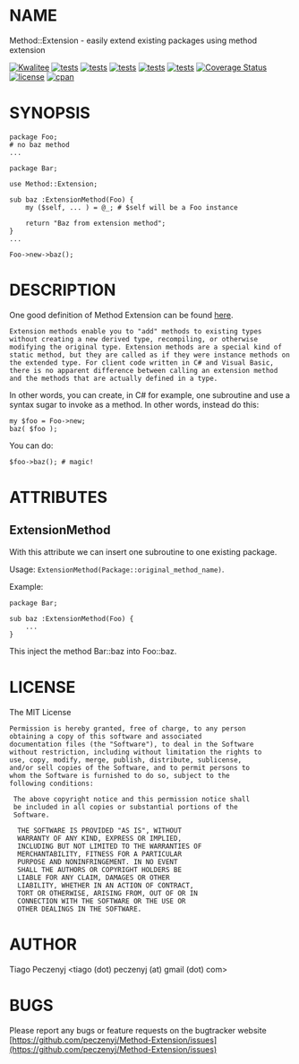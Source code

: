 # NAME

Method::Extension - easily extend existing packages using method extension


[![Kwalitee](https://cpants.cpanauthors.org/dist/Method-Extension.svg)](https://cpants.cpanauthors.org/dist/Method-Extension)
[![tests](https://github.com/peczenyj/Method-Extension/actions/workflows/linux.yml/badge.svg)](https://github.com/peczenyj/Method-Extension/actions/workflows/linux.yml)
[![tests](https://github.com/peczenyj/Method-Extension/actions/workflows/windows.yml/badge.svg)](https://github.com/peczenyj/Method-Extension/actions/workflows/windows.yml)
[![tests](https://github.com/peczenyj/Method-Extension/actions/workflows/macos.yml/badge.svg)](https://github.com/peczenyj/Method-Extension/actions/workflows/macos.yml)
[![tests](https://github.com/peczenyj/Method-Extension/actions/workflows/perltidy.yml/badge.svg)](https://github.com/peczenyj/Method-Extension/actions/workflows/perltidy.yml)
[![tests](https://github.com/peczenyj/Method-Extension/actions/workflows/perlcritic.yml/badge.svg)](https://github.com/peczenyj/Method-Extension/actions/workflows/perlcritic.yml)
[![Coverage Status](https://coveralls.io/repos/github/peczenyj/Method-Extension/badge.svg?branch=master)](https://coveralls.io/github/peczenyj/Method-Extension?branch=master)
[![license](https://img.shields.io/cpan/l/Method-Extension.svg)](https://github.com/peczenyj/Method-Extension/blob/master/LICENSE)
[![cpan](https://img.shields.io/cpan/v/Method-Extension.svg)](https://metacpan.org/dist/Method-Extension)

# SYNOPSIS

    package Foo;
    # no baz method
    ...

    package Bar;

    use Method::Extension;

    sub baz :ExtensionMethod(Foo) {
        my ($self, ... ) = @_; # $self will be a Foo instance

        return "Baz from extension method";
    }
    ...

    Foo->new->baz();

# DESCRIPTION

One good definition of Method Extension can be found [here](https://msdn.microsoft.com/en-us/library/vstudio/bb383977\(v=vs.110\).aspx).

    Extension methods enable you to "add" methods to existing types without creating a new derived type, recompiling, or otherwise modifying the original type. Extension methods are a special kind of static method, but they are called as if they were instance methods on the extended type. For client code written in C# and Visual Basic, there is no apparent difference between calling an extension method and the methods that are actually defined in a type.

In other words, you can create, in C# for example, one subroutine and use a syntax sugar to invoke as a method. In other words, instead do this:

    my $foo = Foo->new;
    baz( $foo );

You can do:

    $foo->baz(); # magic!

# ATTRIBUTES

## ExtensionMethod

With this attribute we can insert one subroutine to one existing package.

Usage: `ExtensionMethod(Package::original_method_name)`.

Example:

    package Bar;

    sub baz :ExtensionMethod(Foo) {
        ...
    }

This inject the method Bar::baz into Foo::baz.

# LICENSE

The MIT License

    Permission is hereby granted, free of charge, to any person
    obtaining a copy of this software and associated
    documentation files (the "Software"), to deal in the Software
    without restriction, including without limitation the rights to
    use, copy, modify, merge, publish, distribute, sublicense,
    and/or sell copies of the Software, and to permit persons to
    whom the Software is furnished to do so, subject to the
    following conditions:
     
     The above copyright notice and this permission notice shall
     be included in all copies or substantial portions of the
     Software.
      
      THE SOFTWARE IS PROVIDED "AS IS", WITHOUT
      WARRANTY OF ANY KIND, EXPRESS OR IMPLIED,
      INCLUDING BUT NOT LIMITED TO THE WARRANTIES OF
      MERCHANTABILITY, FITNESS FOR A PARTICULAR
      PURPOSE AND NONINFRINGEMENT. IN NO EVENT
      SHALL THE AUTHORS OR COPYRIGHT HOLDERS BE
      LIABLE FOR ANY CLAIM, DAMAGES OR OTHER
      LIABILITY, WHETHER IN AN ACTION OF CONTRACT,
      TORT OR OTHERWISE, ARISING FROM, OUT OF OR IN
      CONNECTION WITH THE SOFTWARE OR THE USE OR
      OTHER DEALINGS IN THE SOFTWARE.

# AUTHOR

Tiago Peczenyj &lt;tiago (dot) peczenyj (at) gmail (dot) com>

# BUGS

Please report any bugs or feature requests on the bugtracker website
[https://github.com/peczenyj/Method-Extension/issues](https://github.com/peczenyj/Method-Extension/issues)
